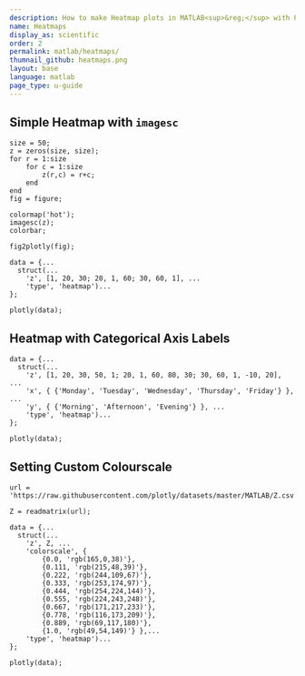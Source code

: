 ```yaml
---
description: How to make Heatmap plots in MATLAB<sup>&reg;</sup> with Plotly.
name: Heatmaps
display_as: scientific
order: 2
permalink: matlab/heatmaps/
thumnail_github: heatmaps.png
layout: base
language: matlab
page_type: u-guide
---
```



## Simple Heatmap with <code>imagesc</code>


```{matlab}
size = 50;
z = zeros(size, size);
for r = 1:size
    for c = 1:size
        z(r,c) = r+c;
    end
end
fig = figure;

colormap('hot');
imagesc(z);
colorbar;

fig2plotly(fig);
```

```{matlab}
data = {...
  struct(...
    'z', [1, 20, 30; 20, 1, 60; 30, 60, 1], ...
    'type', 'heatmap')...
};

plotly(data);
```

<!--------------------- EXAMPLE BREAK ------------------------->

## Heatmap with Categorical Axis Labels


```{matlab}
data = {...
  struct(...
    'z', [1, 20, 30, 50, 1; 20, 1, 60, 80, 30; 30, 60, 1, -10, 20], ...
    'x', { {'Monday', 'Tuesday', 'Wednesday', 'Thursday', 'Friday'} }, ...
    'y', { {'Morning', 'Afternoon', 'Evening'} }, ...
    'type', 'heatmap')...
};

plotly(data);
```

<!--------------------- EXAMPLE BREAK -------------------------> 

## Setting Custom Colourscale


```{matlab}
url = 'https://raw.githubusercontent.com/plotly/datasets/master/MATLAB/Z.csv';

Z = readmatrix(url);

data = {...
  struct(...
    'z', Z, ...
    'colorscale', {
        {0.0, 'rgb(165,0,38)'},
        {0.111, 'rgb(215,48,39)'},
        {0.222, 'rgb(244,109,67)'},
        {0.333, 'rgb(253,174,97)'},
        {0.444, 'rgb(254,224,144)'},
        {0.555, 'rgb(224,243,248)'},
        {0.667, 'rgb(171,217,233)'},
        {0.778, 'rgb(116,173,209)'},
        {0.889, 'rgb(69,117,180)'},
        {1.0, 'rgb(49,54,149)'} },...
    'type', 'heatmap')...
};
    
plotly(data);
```